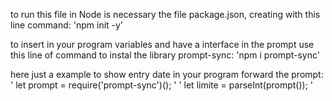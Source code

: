 to run this file in Node is necessary the file package.json, creating with this line command:
'npm init -y'

to insert in your program variables and have a interface in the prompt use this line of command to instal the library prompt-sync:
'npm i prompt-sync'

here just a example to show entry date in your program forward the prompt:
'    let prompt = require('prompt-sync')();     '
'    let limite = parseInt(prompt());           '
